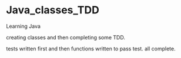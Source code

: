 # Java_classes_TDD

Learning Java

creating classes and then completing some TDD.

tests written first and then functions written to pass test. all complete.
